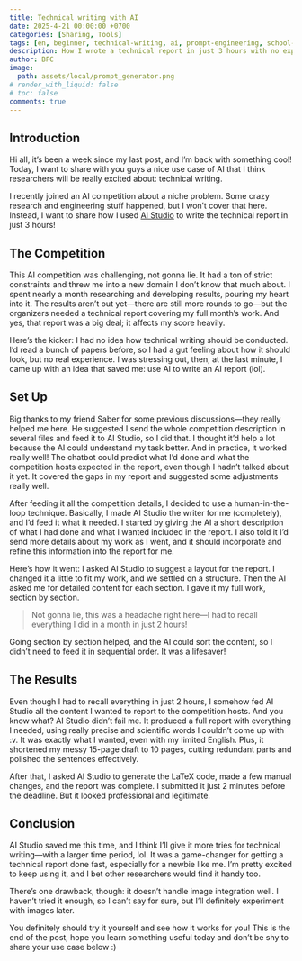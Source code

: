 ```yaml
---
title: Technical writing with AI
date: 2025-4-21 00:00:00 +0700
categories: [Sharing, Tools]  
tags: [en, beginner, technical-writing, ai, prompt-engineering, school-competition] 
description: How I wrote a technical report in just 3 hours with no experience.
author: BFC
image:
  path: assets/local/prompt_generator.png
# render_with_liquid: false
# toc: false
comments: true
---
```


## Introduction

Hi all, it’s been a week since my last post, and I’m back with something cool! Today, I want to share with you guys a nice use case of AI that I think researchers will be really excited about: technical writing. 

I recently joined an AI competition about a niche problem. Some crazy research and engineering stuff happened, but I won’t cover that here. Instead, I want to share how I used [AI Studio](https://aistudio.google.com/) to write the technical report in just 3 hours!

## The Competition

This AI competition was challenging, not gonna lie. It had a ton of strict constraints and threw me into a new domain I don’t know that much about. I spent nearly a month researching and developing results, pouring my heart into it. The results aren’t out yet—there are still more rounds to go—but the organizers needed a technical report covering my full month’s work. And yes, that report was a big deal; it affects my score heavily.

Here’s the kicker: I had no idea how technical writing should be conducted. I’d read a bunch of papers before, so I had a gut feeling about how it should look, but no real experience. I was stressing out, then, at the last minute, I came up with an idea that saved me: use AI to write an AI report (lol).

## Set Up

Big thanks to my friend Saber for some previous discussions—they really helped me here. He suggested I send the whole competition description in several files and feed it to AI Studio, so I did that. I thought it’d help a lot because the AI could understand my task better. And in practice, it worked really well! The chatbot could predict what I’d done and what the competition hosts expected in the report, even though I hadn’t talked about it yet. It covered the gaps in my report and suggested some adjustments really well.

After feeding it all the competition details, I decided to use a human-in-the-loop technique. Basically, I made AI Studio the writer for me (completely), and I’d feed it what it needed. I started by giving the AI a short description of what I had done and what I wanted included in the report. I also told it I’d send more details about my work as I went, and it should incorporate and refine this information into the report for me.

Here’s how it went: I asked AI Studio to suggest a layout for the report. I changed it a little to fit my work, and we settled on a structure. Then the AI asked me for detailed content for each section. I gave it my full work, section by section.

> Not gonna lie, this was a headache right here—I had to recall everything I did in a month in just 2 hours!

Going section by section helped, and the AI could sort the content, so I didn’t need to feed it in sequential order. It was a lifesaver!

## The Results

Even though I had to recall everything in just 2 hours, I somehow fed AI Studio all the content I wanted to report to the competition hosts. And you know what? AI Studio didn’t fail me. It produced a full report with everything I needed, using really precise and scientific words I couldn’t come up with :v. It was exactly what I wanted, even with my limited English. Plus, it shortened my messy 15-page draft to 10 pages, cutting redundant parts and polished the sentences effectively.

After that, I asked AI Studio to generate the LaTeX code, made a few manual changes, and the report was complete. I submitted it just 2 minutes before the deadline. But it looked professional and legitimate.

## Conclusion

AI Studio saved me this time, and I think I’ll give it more tries for technical writing—with a larger time period, lol. It was a game-changer for getting a technical report done fast, especially for a newbie like me. I’m pretty excited to keep using it, and I bet other researchers would find it handy too. 

There’s one drawback, though: it doesn’t handle image integration well. I haven’t tried it enough, so I can’t say for sure, but I’ll definitely experiment with images later. 

You definitely should try it yourself and see how it works for you! This is the end of the post, hope you learn something useful today and don’t be shy to share your use case below :)

